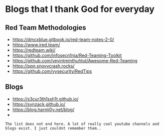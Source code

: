 # Blogs that I thank God for everyday

## Red Team Methodologies
- https://dmcxblue.gitbook.io/red-team-notes-2-0/
- https://www.ired.team/
- https://redteam.wiki/
- https://github.com/infosecn1nja/Red-Teaming-Toolkit
- https://github.com/yeyintminthuhtut/Awesome-Red-Teaming
- https://ppn.snovvcrash.rocks/
- https://github.com/vysecurity/RedTips

## Blogs
- https://s3cur3th1ssh1t.github.io/
- https://synzack.github.io/
- https://blog.harmj0y.net/blog/
- 

```
The list does not end here. A lot of really cool youtube channels and blogs exist. I just couldnt remember them..
```